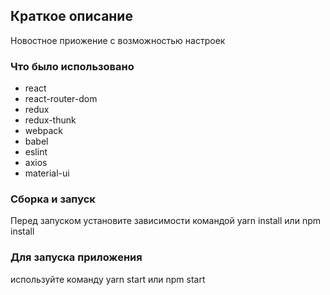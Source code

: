 <h2>Краткое описание</h2>
Новостное приожение с возможностью настроек

<h3>Что было использовано</h3>

- react
- react-router-dom
- redux
- redux-thunk
- webpack
- babel
- eslint
- axios
- material-ui

<h3>
Сборка и запуск</h3>

Перед запуском установите зависимости командой yarn install или npm install

<h3>Для запуска приложения</h3>

используйте команду yarn start или npm start
